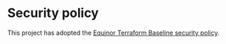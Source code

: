 # Security policy

This project has adopted the [Equinor Terraform Baseline security policy](https://github.com/equinor/terraform-baseline/blob/main/SECURITY.md).
